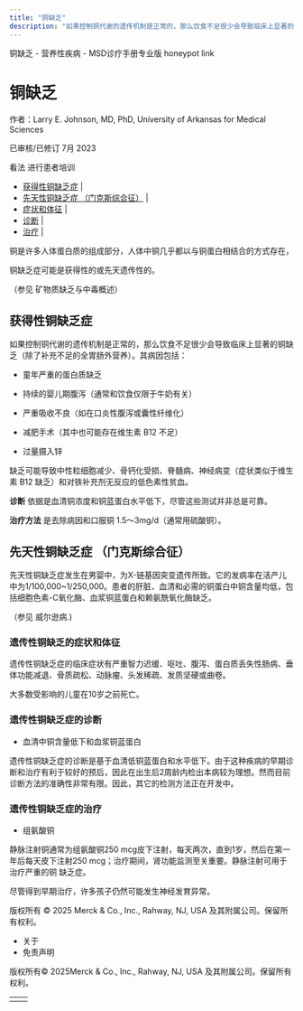 ```yaml
---
title: "铜缺乏"
description: "如果控制铜代谢的遗传机制是正常的，那么饮食不足很少会导致临床上显著的铜缺乏（除了补充不足的全胃肠外营养）。其病因包括："
---
```


﻿铜缺乏 \- 营养性疾病 \- MSD诊疗手册专业版 honeypot link

# 铜缺乏

作者：Larry E. Johnson, MD, PhD, University of Arkansas for Medical Sciences

已审核/已修订 7月 2023

看法 进行患者培训

- [获得性铜缺乏症](#获得性铜缺乏症_v8424332_zh) \|
- [先天性铜缺乏症 （门克斯综合征）](#先天性铜缺乏症-（门克斯综合征）_v8424345_zh) \|
- [症状和体征](#症状和体征_v14441128_zh) \|
- [诊断](#诊断_v8424352_zh) \|
- [治疗](#治疗_v8424364_zh) \|

铜是许多人体蛋白质的组成部分，人体中铜几乎都以与铜蛋白相结合的方式存在，

铜缺乏症可能是获得性的或先天遗传性的。

（参见 矿物质缺乏与中毒概述）

## 获得性铜缺乏症

如果控制铜代谢的遗传机制是正常的，那么饮食不足很少会导致临床上显著的铜缺乏（除了补充不足的全胃肠外营养）。其病因包括：

- 童年严重的蛋白质缺乏

- 持续的婴儿期腹泻（通常和饮食仅限于牛奶有关）

- 严重吸收不良（如在口炎性腹泻或囊性纤维化）

- 减肥手术（其中也可能存在维生素 B12 不足）

- 过量摄入锌


缺乏可能导致中性粒细胞减少、骨钙化受损、脊髓病、神经病变（症状类似于维生素 B12 缺乏）和对铁补充剂无反应的低色素性贫血。

**诊断** 依据是血清铜浓度和铜蓝蛋白水平低下，尽管这些测试并非总是可靠。

**治疗方法** 是去除病因和口服铜 1.5～3mg/d（通常用硫酸铜）。

## 先天性铜缺乏症 （门克斯综合征）

先天性铜缺乏症发生在男婴中，为X-链基因突变遗传所致。它的发病率在活产儿中为1/100,000~1/250,000。患者的肝脏、血清和必需的铜蛋白中铜含量均低，包括细胞色素-C氧化酶、血浆铜蓝蛋白和赖氨酰氧化酶缺乏。

（参见 威尔逊病.)

### 遗传性铜缺乏的症状和体征

遗传性铜缺乏症的临床症状有严重智力迟缓、呕吐、腹泻、蛋白质丢失性肠病、垂体功能减退、骨质疏松、动脉瘤、头发稀疏、发质坚硬或曲卷。

大多数受影响的儿童在10岁之前死亡。

### 遗传性铜缺乏症的诊断

- 血清中铜含量低下和血浆铜蓝蛋白


遗传性铜缺乏症的诊断是基于血清低铜蓝蛋白和水平低下。由于这种疾病的早期诊断和治疗有利于较好的预后，因此在出生后2周龄内检出本病较为理想。然而目前诊断方法的准确性非常有限。因此，其它的检测方法正在开发中。

### 遗传性铜缺乏症的治疗

- 组氨酸铜


静脉注射铜通常为组氨酸铜250 mcg皮下注射，每天两次，直到1岁，然后在第一年后每天皮下注射250 mcg；治疗期间，肾功能监测至关重要。静脉注射可用于治疗严重的铜 缺乏症。

尽管得到早期治疗，许多孩子仍然可能发生神经发育异常。



版权所有 © 2025
Merck & Co., Inc., Rahway, NJ, USA 及其附属公司。保留所有权利。

- 关于
- 免责声明

版权所有© 2025Merck & Co., Inc., Rahway, NJ, USA 及其附属公司。保留所有权利。

|     |     |
| --- | --- |
|  |  |